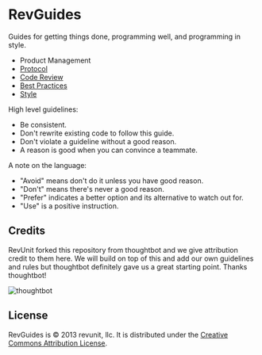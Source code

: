 RevGuides
======

Guides for getting things done, programming well, and programming in style.

* Product Management
* [Protocol](/protocol)
* [Code Review](/code-review)
* [Best Practices](/best-practices)
* [Style](/style)

High level guidelines:

* Be consistent.
* Don't rewrite existing code to follow this guide.
* Don't violate a guideline without a good reason.
* A reason is good when you can convince a teammate.

A note on the language:

* "Avoid" means don't do it unless you have good reason.
* "Don't" means there's never a good reason.
* "Prefer" indicates a better option and its alternative to watch out for.
* "Use" is a positive instruction.

Credits
-------

RevUnit forked this repository from thoughtbot and we give attribution credit to them here. We will build on top
of this and add our own guidelines and rules but thoughtbot definitely gave us a great starting point. Thanks thoughtbot!

![thoughtbot](http://thoughtbot.com/images/tm/logo.png)

License
-------

RevGuides is © 2013 revunit, llc. It is distributed under the [Creative Commons
Attribution License](http://creativecommons.org/licenses/by/3.0/).
